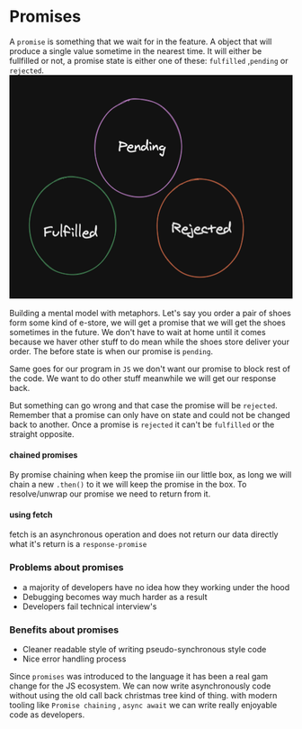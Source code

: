 # Promises

A `promise` is something that we wait for in the feature. A object that will produce a single value sometime in the nearest time. It will either be fullfilled or not, a promise state is either one of these: `fulfilled` ,`pending` or `rejected`.
<img src="./pr.png" />

Building a mental model with metaphors.
Let's say you order a pair of shoes form some kind of e-store, we will get a promise that we will get the shoes sometimes in the future. We don't have to wait at home until it comes because we haver other stuff to do mean while the shoes store deliver your order.
The before state is when our promise is `pending`.

Same goes for our program in `JS` we don't want our promise to block rest of the code. We want to do other stuff meanwhile we will get our response back.

But something can go wrong and that case the promise will be `rejected`.
Remember that a promise can only have on state and could not be changed back to another. Once a promise is `rejected` it can't be `fulfilled` or the straight opposite.

#### chained promises

By promise chaining when keep the promise iin our little box, as long we will chain a new `.then()` to it we will keep the promise in the box. To resolve/unwrap our promise we need to return from it.

#### using fetch

fetch is an asynchronous operation and does not return our data directly what it's return is a `response-promise`

### Problems about promises

- a majority of developers have no idea how they working under the hood
- Debugging becomes way much harder as a result
- Developers fail technical interview's

### Benefits about promises

- Cleaner readable style of writing pseudo-synchronous style code
- Nice error handling process

Since `promises` was introduced to the language it has been a real gam change for the JS ecosystem. We can now write asynchronously code without using the old call back christmas tree kind of thing.
with modern tooling like `Promise chaining` , `async await` we can write really enjoyable code as developers.
